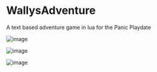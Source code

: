# WallysAdventure
A text based adventure game in lua for the Panic Playdate



![image](https://github.com/marcusaureliu5/WallysAdventure/assets/50851029/20dcf670-011b-4252-96f5-758749dd2acd)

![image](https://github.com/marcusaureliu5/WallysAdventure/assets/50851029/e2bf03d0-acf9-4ddc-9588-a578ddc914d5)

![image](https://github.com/marcusaureliu5/WallysAdventure/assets/50851029/e58902c1-7e28-443a-ad94-13ff97bf6fb4)
